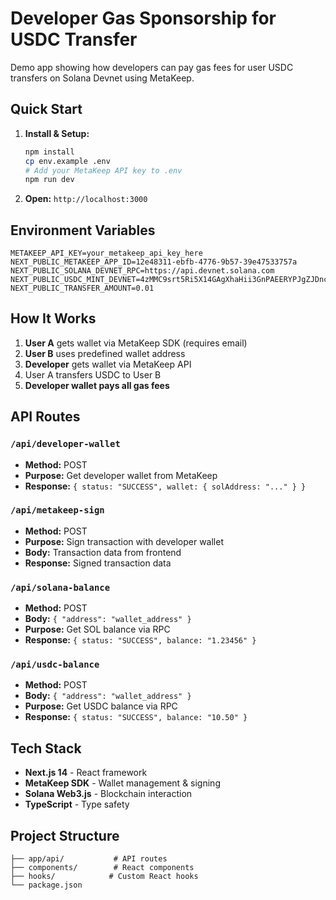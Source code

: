# Developer Gas Sponsorship for USDC Transfer

Demo app showing how developers can pay gas fees for user USDC transfers on Solana Devnet using MetaKeep.

## Quick Start

1. **Install & Setup:**
   ```bash
   npm install
   cp env.example .env
   # Add your MetaKeep API key to .env
   npm run dev
   ```

2. **Open:** `http://localhost:3000`

## Environment Variables

```env
METAKEEP_API_KEY=your_metakeep_api_key_here
NEXT_PUBLIC_METAKEEP_APP_ID=12e48311-ebfb-4776-9b57-39e47533757a
NEXT_PUBLIC_SOLANA_DEVNET_RPC=https://api.devnet.solana.com
NEXT_PUBLIC_USDC_MINT_DEVNET=4zMMC9srt5Ri5X14GAgXhaHii3GnPAEERYPJgZJDncDU
NEXT_PUBLIC_TRANSFER_AMOUNT=0.01
```

## How It Works

1. **User A** gets wallet via MetaKeep SDK (requires email)
2. **User B** uses predefined wallet address
3. **Developer** gets wallet via MetaKeep API
4. User A transfers USDC to User B
5. **Developer wallet pays all gas fees**

## API Routes

### `/api/developer-wallet`
- **Method:** POST
- **Purpose:** Get developer wallet from MetaKeep
- **Response:** `{ status: "SUCCESS", wallet: { solAddress: "..." } }`

### `/api/metakeep-sign`
- **Method:** POST
- **Purpose:** Sign transaction with developer wallet
- **Body:** Transaction data from frontend
- **Response:** Signed transaction data

### `/api/solana-balance`
- **Method:** POST
- **Body:** `{ "address": "wallet_address" }`
- **Purpose:** Get SOL balance via RPC
- **Response:** `{ status: "SUCCESS", balance: "1.23456" }`

### `/api/usdc-balance`
- **Method:** POST
- **Body:** `{ "address": "wallet_address" }`
- **Purpose:** Get USDC balance via RPC
- **Response:** `{ status: "SUCCESS", balance: "10.50" }`

## Tech Stack

- **Next.js 14** - React framework
- **MetaKeep SDK** - Wallet management & signing
- **Solana Web3.js** - Blockchain interaction
- **TypeScript** - Type safety

## Project Structure

```
├── app/api/           # API routes
├── components/        # React components
├── hooks/            # Custom React hooks
└── package.json
```


